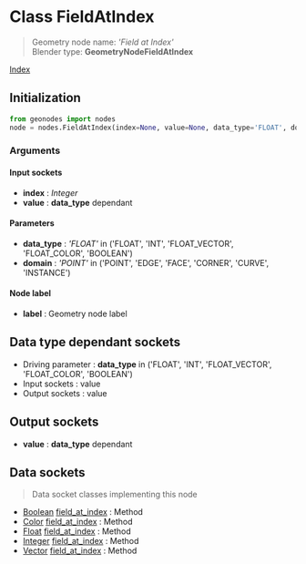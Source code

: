 
# Class FieldAtIndex

> Geometry node name: _'Field at Index'_<br>Blender type:  **GeometryNodeFieldAtIndex**


[Index](/docs/index.md)

## Initialization


```python
from geonodes import nodes
node = nodes.FieldAtIndex(index=None, value=None, data_type='FLOAT', domain='POINT', label=None)
```


### Arguments


#### Input sockets



- **index** : _Integer_
- **value** : **data_type** dependant



#### Parameters



- **data_type** : _'FLOAT'_ in ('FLOAT', 'INT', 'FLOAT_VECTOR', 'FLOAT_COLOR', 'BOOLEAN')
- **domain** : _'POINT'_ in ('POINT', 'EDGE', 'FACE', 'CORNER', 'CURVE', 'INSTANCE')



#### Node label



- **label** : Geometry node label



## Data type dependant sockets



- Driving parameter : **data_type** in ('FLOAT', 'INT', 'FLOAT_VECTOR', 'FLOAT_COLOR', 'BOOLEAN')
- Input sockets : value
- Output sockets : value



## Output sockets



- **value** : **data_type** dependant



## Data sockets

> Data socket classes implementing this node




- [Boolean](../sockets/Boolean.md) [field_at_index](../sockets/Boolean.md#field_at_index) : Method
- [Color](../sockets/Color.md) [field_at_index](../sockets/Color.md#field_at_index) : Method
- [Float](../sockets/Float.md) [field_at_index](../sockets/Float.md#field_at_index) : Method
- [Integer](../sockets/Integer.md) [field_at_index](../sockets/Integer.md#field_at_index) : Method
- [Vector](../sockets/Vector.md) [field_at_index](../sockets/Vector.md#field_at_index) : Method


